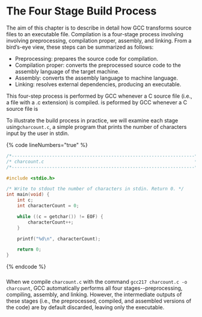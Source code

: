 # The Four Stage Build Process

The aim of this chapter is to describe in detail how GCC transforms source files to an executable file. Compilation is a four-stage process involving involving preprocessing, compilation proper, assembly, and linking. From a bird’s-eye view, these steps can be summarized as follows:&#x20;

* Preprocessing: prepares the source code for compilation.&#x20;
* Compilation proper: converts the preprocessed source code to the assembly language of the target machine.
* Assembly: converts the assembly language to machine language.
* Linking: resolves external dependencies, producing an executable.

This four-step process is performed by GCC whenever a C source file (i.e., a file with a .c extension) is compiled. is peformed by GCC whenever a C source file is&#x20;

To illustrate the build process in practice, we will examine each stage using`charcount.c`, a simple program that prints the number of characters input by the user in stdin. &#x20;

{% code lineNumbers="true" %}
```c
/*--------------------------------------------------------------------*/
/* charcount.c                                                        */
/*--------------------------------------------------------------------*/

#include <stdio.h>

/* Write to stdout the number of characters in stdin. Return 0. */
int main(void) {
    int c;
    int characterCount = 0;

    while ((c = getchar()) != EOF) {
        characterCount++;
    }   

    printf("%d\n", characterCount);

    return 0;
}

```
{% endcode %}

###



When we compile `charcount.c` with the command `gcc217 charcount.c -o charcount`, GCC automatically performs all four stages--preprocessing, compiling, assembly, and linking. However, the intermediate outputs of these stages (i.e., the preprocessed, compiled, and assembled versions of the code) are by default discarded, leaving only the executable.&#x20;



